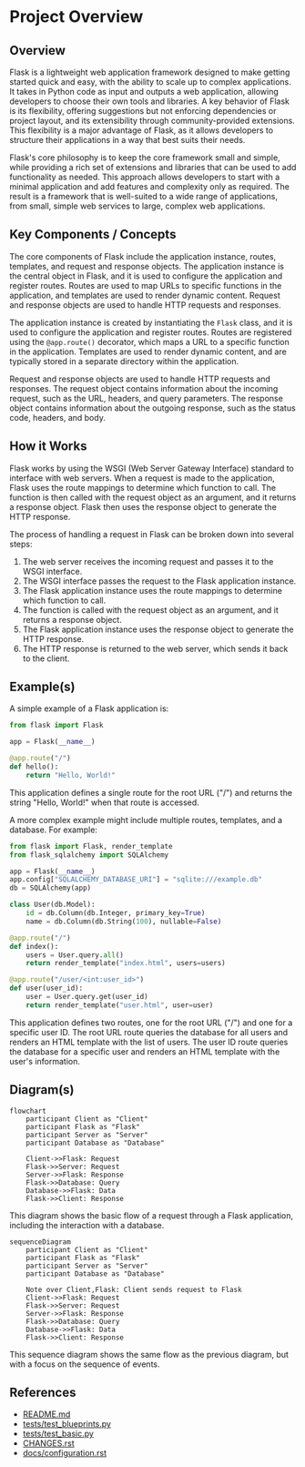 # Project Overview
## Overview
Flask is a lightweight web application framework designed to make getting started quick and easy, with the ability to scale up to complex applications. It takes in Python code as input and outputs a web application, allowing developers to choose their own tools and libraries. A key behavior of Flask is its flexibility, offering suggestions but not enforcing dependencies or project layout, and its extensibility through community-provided extensions. This flexibility is a major advantage of Flask, as it allows developers to structure their applications in a way that best suits their needs.

Flask's core philosophy is to keep the core framework small and simple, while providing a rich set of extensions and libraries that can be used to add functionality as needed. This approach allows developers to start with a minimal application and add features and complexity only as required. The result is a framework that is well-suited to a wide range of applications, from small, simple web services to large, complex web applications.

## Key Components / Concepts
The core components of Flask include the application instance, routes, templates, and request and response objects. The application instance is the central object in Flask, and it is used to configure the application and register routes. Routes are used to map URLs to specific functions in the application, and templates are used to render dynamic content. Request and response objects are used to handle HTTP requests and responses.

The application instance is created by instantiating the `Flask` class, and it is used to configure the application and register routes. Routes are registered using the `@app.route()` decorator, which maps a URL to a specific function in the application. Templates are used to render dynamic content, and are typically stored in a separate directory within the application.

Request and response objects are used to handle HTTP requests and responses. The request object contains information about the incoming request, such as the URL, headers, and query parameters. The response object contains information about the outgoing response, such as the status code, headers, and body.

## How it Works
Flask works by using the WSGI (Web Server Gateway Interface) standard to interface with web servers. When a request is made to the application, Flask uses the route mappings to determine which function to call. The function is then called with the request object as an argument, and it returns a response object. Flask then uses the response object to generate the HTTP response.

The process of handling a request in Flask can be broken down into several steps:

1. The web server receives the incoming request and passes it to the WSGI interface.
2. The WSGI interface passes the request to the Flask application instance.
3. The Flask application instance uses the route mappings to determine which function to call.
4. The function is called with the request object as an argument, and it returns a response object.
5. The Flask application instance uses the response object to generate the HTTP response.
6. The HTTP response is returned to the web server, which sends it back to the client.

## Example(s)
A simple example of a Flask application is:
```python
from flask import Flask

app = Flask(__name__)

@app.route("/")
def hello():
    return "Hello, World!"
```
This application defines a single route for the root URL ("/") and returns the string "Hello, World!" when that route is accessed.

A more complex example might include multiple routes, templates, and a database. For example:
```python
from flask import Flask, render_template
from flask_sqlalchemy import SQLAlchemy

app = Flask(__name__)
app.config["SQLALCHEMY_DATABASE_URI"] = "sqlite:///example.db"
db = SQLAlchemy(app)

class User(db.Model):
    id = db.Column(db.Integer, primary_key=True)
    name = db.Column(db.String(100), nullable=False)

@app.route("/")
def index():
    users = User.query.all()
    return render_template("index.html", users=users)

@app.route("/user/<int:user_id>")
def user(user_id):
    user = User.query.get(user_id)
    return render_template("user.html", user=user)
```
This application defines two routes, one for the root URL ("/") and one for a specific user ID. The root URL route queries the database for all users and renders an HTML template with the list of users. The user ID route queries the database for a specific user and renders an HTML template with the user's information.

## Diagram(s)
```mermaid
flowchart
    participant Client as "Client"
    participant Flask as "Flask"
    participant Server as "Server"
    participant Database as "Database"

    Client->>Flask: Request
    Flask->>Server: Request
    Server->>Flask: Response
    Flask->>Database: Query
    Database->>Flask: Data
    Flask->>Client: Response
```
This diagram shows the basic flow of a request through a Flask application, including the interaction with a database.

```mermaid
sequenceDiagram
    participant Client as "Client"
    participant Flask as "Flask"
    participant Server as "Server"
    participant Database as "Database"

    Note over Client,Flask: Client sends request to Flask
    Client->>Flask: Request
    Flask->>Server: Request
    Server->>Flask: Response
    Flask->>Database: Query
    Database->>Flask: Data
    Flask->>Client: Response
```
This sequence diagram shows the same flow as the previous diagram, but with a focus on the sequence of events.

## References
* [README.md](README.md)
* [tests/test_blueprints.py](tests/test_blueprints.py)
* [tests/test_basic.py](tests/test_basic.py)
* [CHANGES.rst](CHANGES.rst)
* [docs/configuration.rst](docs/configuration.rst)